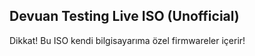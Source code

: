 ## Devuan Testing Live ISO (Unofficial)
Dikkat! Bu ISO kendi bilgisayarıma özel firmwareler içerir!
